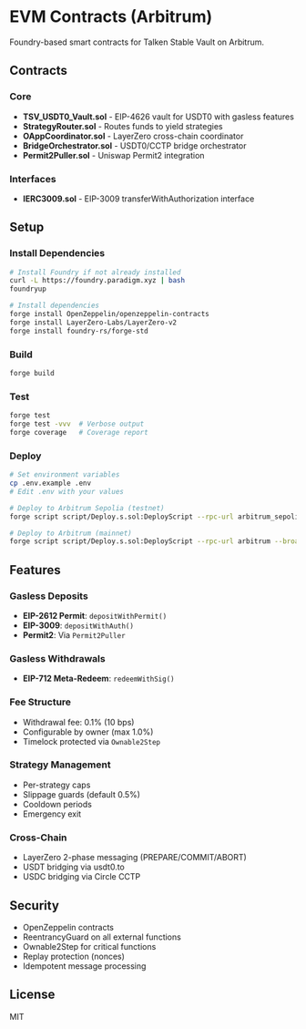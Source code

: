 # EVM Contracts (Arbitrum)

Foundry-based smart contracts for Talken Stable Vault on Arbitrum.

## Contracts

### Core

- **TSV_USDT0_Vault.sol** - EIP-4626 vault for USDT0 with gasless features
- **StrategyRouter.sol** - Routes funds to yield strategies
- **OAppCoordinator.sol** - LayerZero cross-chain coordinator
- **BridgeOrchestrator.sol** - USDT0/CCTP bridge orchestrator
- **Permit2Puller.sol** - Uniswap Permit2 integration

### Interfaces

- **IERC3009.sol** - EIP-3009 transferWithAuthorization interface

## Setup

### Install Dependencies

```bash
# Install Foundry if not already installed
curl -L https://foundry.paradigm.xyz | bash
foundryup

# Install dependencies
forge install OpenZeppelin/openzeppelin-contracts
forge install LayerZero-Labs/LayerZero-v2
forge install foundry-rs/forge-std
```

### Build

```bash
forge build
```

### Test

```bash
forge test
forge test -vvv  # Verbose output
forge coverage   # Coverage report
```

### Deploy

```bash
# Set environment variables
cp .env.example .env
# Edit .env with your values

# Deploy to Arbitrum Sepolia (testnet)
forge script script/Deploy.s.sol:DeployScript --rpc-url arbitrum_sepolia --broadcast --verify

# Deploy to Arbitrum (mainnet)
forge script script/Deploy.s.sol:DeployScript --rpc-url arbitrum --broadcast --verify
```

## Features

### Gasless Deposits

- **EIP-2612 Permit**: `depositWithPermit()`
- **EIP-3009**: `depositWithAuth()`
- **Permit2**: Via `Permit2Puller`

### Gasless Withdrawals

- **EIP-712 Meta-Redeem**: `redeemWithSig()`

### Fee Structure

- Withdrawal fee: 0.1% (10 bps)
- Configurable by owner (max 1.0%)
- Timelock protected via `Ownable2Step`

### Strategy Management

- Per-strategy caps
- Slippage guards (default 0.5%)
- Cooldown periods
- Emergency exit

### Cross-Chain

- LayerZero 2-phase messaging (PREPARE/COMMIT/ABORT)
- USDT bridging via usdt0.to
- USDC bridging via Circle CCTP

## Security

- OpenZeppelin contracts
- ReentrancyGuard on all external functions
- Ownable2Step for critical functions
- Replay protection (nonces)
- Idempotent message processing

## License

MIT
